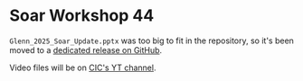 # Soar Workshop 44

`Glenn_2025_Soar_Update.pptx` was too big to fit in the repository, so it's been moved to a [dedicated release on GitHub](https://github.com/SoarGroup/website-downloads/releases/tag/ws_45_large_files).

Video files will be on [CIC's YT channel](https://www.youtube.com/@CenterforIntegratedCogni-sd6bz).
